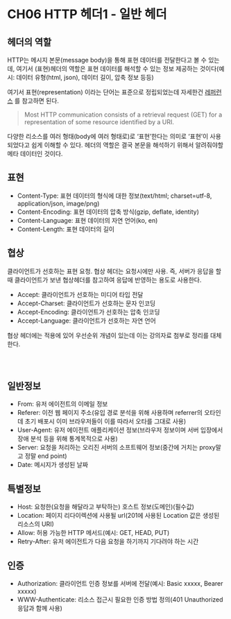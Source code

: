 # CH06 HTTP 헤더1 - 일반 헤더

## **헤더의 역할**

HTTP는 메시지 본문(message body)을 통해 표현 데이터를 전달한다고 볼 수 있는데, 여기서 (표현)헤더의 역할은 표현 데이터를 해석할 수 있는 정보 제공하는 것이다(예시: 데이터 유형(html, json), 데이터 길이, 압축 정보 등등)

여기서 표현(representation) 이라는 단어는 표준으로 정립되었는데 자세한건 [레퍼런스](https://tools.ietf.org/html/rfc7230#section-3.2) 를 참고하면 된다.

> Most HTTP communication consists of a retrieval request (GET) for a representation of some resource identified by a URI.

다양한 리소스를 여러 형태(body에 여러 형태로)로 ‘표현’한다는 의미로 ‘표현’이 사용되었다고 쉽게 이해할 수 있다. 헤더의 역할은 결국 본문을 해석하기 위해서 알려줘야할 메타 데이터인 것이다.

## **표현**

* Content-Type: 표현 데이터의 형식에 대한 정보(text/html; charset=utf-8, application/json, image/png)
* Content-Encoding: 표현 데이터의 압축 방식(gzip, deflate, identity)
* Content-Language: 표현 데이터의 자연 언어(ko, en)
* Content-Length: 표현 데이터의 길이

## **협상**

클라이언트가 선호하는 표현 요청. 협상 헤더는 요청시에만 사용. 즉, 서버가 응답을 할 때 클라이언트가 보낸 협상헤더를 참고하여 응답에 반영하는 용도로 사용한다.

* Accept: 클라이언트가 선호하는 미디어 타입 전달
* Accept-Charset: 클라이언트가 선호하는 문자 인코딩
* Accept-Encoding: 클라이언트가 선호하는 압축 인코딩
* Accept-Language: 클라이언트가 선호하는 자연 언어

협상 헤더에는 적용에 있어 우선순위 개념이 있는데 이는 강의자료 첨부로 정리를 대체한다.

<figure><img src="http://localhost:4000/assets/images/infra/http-priority-1.png" alt=""><figcaption></figcaption></figure>



<figure><img src="http://localhost:4000/assets/images/infra/http-priority-2.png" alt=""><figcaption></figcaption></figure>



<figure><img src="http://localhost:4000/assets/images/infra/http-priority-3.png" alt=""><figcaption></figcaption></figure>

## **일반정보**

* From: 유저 에이전트의 이메일 정보
* Referer: 이전 웹 페이지 주소(유입 경로 분석을 위해 사용하며 referrer의 오타인데 초기 배포시 이미 브라우저들이 이를 따라서 오타를 그대로 사용)
* User-Agent: 유저 에이전트 애플리케이션 정보(브라우저 정보이며 서버 입장에서 장애 분석 등을 위해 통계목적으로 사용)
* Server: 요청을 처리하는 오리진 서버의 소프트웨어 정보(중간에 거치는 proxy말고 정말 end point)
* Date: 메시지가 생성된 날짜

## **특별정보**

* Host: 요청한(요청을 해달라고 부탁하는) 호스트 정보(도메인)(필수값)
* Location: 페이지 리다이렉션에 사용될 url(201에 사용된 Location 값은 생성된 리소스의 URI)
* Allow: 허용 가능한 HTTP 메서드(예시: GET, HEAD, PUT)
* Retry-After: 유저 에이전트가 다음 요청을 하기까지 기다려야 하는 시간

## **인증**

* Authorization: 클라이언트 인증 정보를 서버에 전달(예시: Basic xxxxx, Bearer xxxxx)
* WWW-Authenticate: 리소스 접근시 필요한 인증 방법 정의(401 Unauthorized 응답과 함께 사용)
